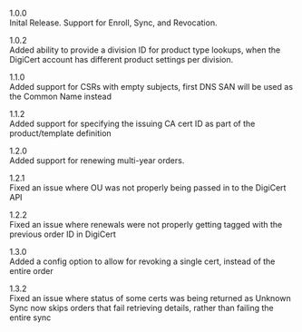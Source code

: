 1.0.0  
Inital Release.  Support for Enroll, Sync, and Revocation. 

1.0.2  
Added ability to provide a division ID for product type lookups, when the DigiCert account has different product settings per division.

1.1.0  
Added support for CSRs with empty subjects, first DNS SAN will be used as the Common Name instead

1.1.2  
Added support for specifying the issuing CA cert ID as part of the product/template definition

1.2.0  
Added support for renewing multi-year orders.

1.2.1  
Fixed an issue where OU was not properly being passed in to the DigiCert API

1.2.2  
Fixed an issue where renewals were not properly getting tagged with the previous order ID in DigiCert

1.3.0  
Added a config option to allow for revoking a single cert, instead of the entire order

1.3.2  
Fixed an issue where status of some certs was being returned as Unknown  
Sync now skips orders that fail retrieving details, rather than failing the entire sync  